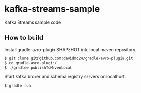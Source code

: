 # kafka-streams-sample

Kafka Streams sample code

## How to build

Install gradle-avro-plugin SHAPSHOT into local maven repository.

```bash
$ git clone git@github.com:davidmc24/gradle-avro-plugin.git
$ cd gradle-avro-plugin/
$ ./gradlew publishToMavenLocal
```

Start kafka broker and schema registry servers on localhost.

```bash
$ gradle run
```
